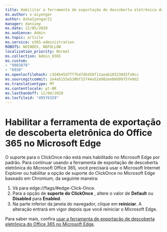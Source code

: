 ```yaml
---
title: Habilitar a ferramenta de exportação de descoberta eletrônica do Office 365 no Microsoft Edge
ms.author: v-aiyengar
author: AshaIyengar21
manager: dansimp
ms.date: 12/05/2020
ms.audience: Admin
ms.topic: article
ms.service: o365-administration
ROBOTS: NOINDEX, NOFOLLOW
localization_priority: Normal
ms.collection: Admin_O365
ms.custom:
- "9003878"
- "6930"
ms.openlocfilehash: c3d4b45d77ffb47db458f11aeab183230d3fa9cc
ms.sourcegitcommit: 2e4a5153e530bf15744a52e982eeb0d99757e9d2
ms.translationtype: MT
ms.contentlocale: pt-BR
ms.lasthandoff: 12/04/2020
ms.locfileid: "49576329"
---
```

# <a name="enable-office-365-ediscovery-export-tool-in-microsoft-edge"></a>Habilitar a ferramenta de exportação de descoberta eletrônica do Office 365 no Microsoft Edge

O suporte para o ClickOnce não está mais habilitado no Microsoft Edge por padrão. Para continuar usando a ferramenta de exportação de descoberta eletrônica do Microsoft Office 365, você precisará usar o Microsoft Internet Explorer ou habilitar a opção de suporte do ClickOnce no Microsoft Edge baseado em Chromium, da seguinte maneira:

1. Vá para edge://flags/#edge-Click-Once.
1. Para a opção de **suporte do ClickOnce** , altere o valor de **Default** ou **Disabled** para **Enabled**.
1. Na parte inferior da janela do navegador, clique em **reiniciar**. A alteração entrará em vigor depois que você reiniciar o Microsoft Edge.

Para saber mais, confira [usar a ferramenta de exportação de descoberta eletrônica do Office 365 no Microsoft Edge](https://go.microsoft.com/fwlink/?linkid=2111611).
